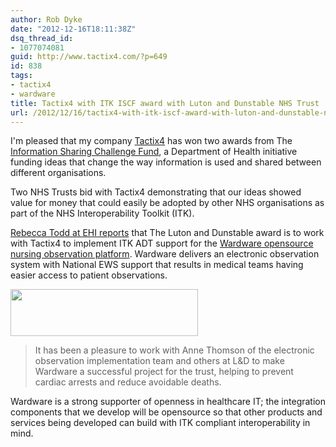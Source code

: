 ```yaml
---
author: Rob Dyke
date: "2012-12-16T18:11:38Z"
dsq_thread_id:
- 1077074081
guid: http://www.tactix4.com/?p=649
id: 838
tags:
- tactix4
- wardware
title: Tactix4 with ITK ISCF award with Luton and Dunstable NHS Trust
url: /2012/12/16/tactix4-with-itk-iscf-award-with-luton-and-dunstable-nhs-trust/
---
```

I'm pleased that my company [Tactix4](http://www.tactix4.com/) has won two awards from The [Information Sharing Challenge Fund](http://www.dh.gov.uk/health/2012/12/sharing-challenge-funding/), a Department of Health initiative funding ideas that change the way information is used and shared between different organisations.

Two NHS Trusts bid with Tactix4 demonstrating that our ideas showed value for money that could easily be adopted by other NHS organisations as part of the NHS Interoperability Toolkit (ITK).

<!--more-->

[Rebecca Todd at EHI reports](http://www.ehi.co.uk/news/EHI/8262/itk-fund-winners-announced) that The Luton and Dunstable award is to work with Tactix4 to implement ITK ADT support for the [Wardware opensource nursing observation platform](http://wardware.co.uk/). Wardware delivers an electronic observation system with National EWS support that results in medical teams having easier access to patient observations.

[<img class="aligncenter size-medium wp-image-637" title="logo_1_morepinkblue" alt="" src="http://www.tactix4.com/pubfiles/2012/02/logo_1_morepinkblue-300x75.png" width="300" height="75" />](http://www.wardware.co.uk)

> It has been a pleasure to work with Anne Thomson of the electronic observation implementation team and others at L&D to make Wardware a successful project for the trust, helping to prevent cardiac arrests and reduce avoidable deaths.

Wardware is a strong supporter of openness in healthcare IT; the integration components that we develop will be opensource so that other products and services being developed can build with ITK compliant interoperability in mind.